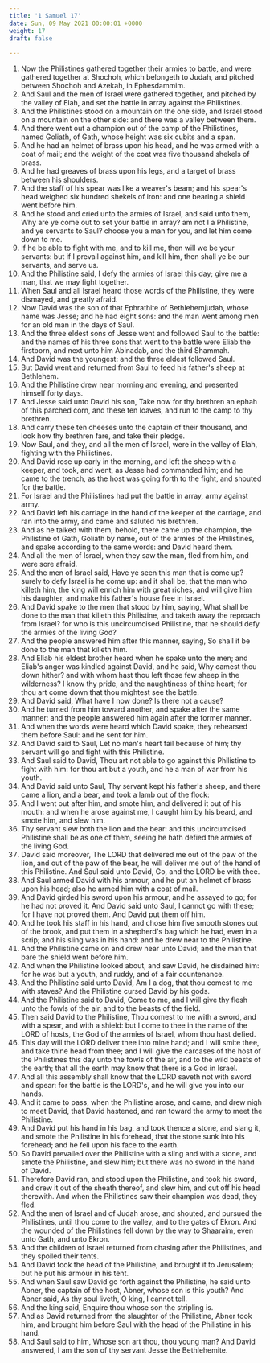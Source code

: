 ```yaml
---
title: '1 Samuel 17'
date: Sun, 09 May 2021 00:00:01 +0000
weight: 17
draft: false
  
---
```


1. Now the Philistines gathered together their armies to battle, and were gathered together at Shochoh, which belongeth to Judah, and pitched between Shochoh and Azekah, in Ephesdammim.
2. And Saul and the men of Israel were gathered together, and pitched by the valley of Elah, and set the battle in array against the Philistines.
3. And the Philistines stood on a mountain on the one side, and Israel stood on a mountain on the other side: and there was a valley between them.
4. And there went out a champion out of the camp of the Philistines, named Goliath, of Gath, whose height was six cubits and a span.
5. And he had an helmet of brass upon his head, and he was armed with a coat of mail; and the weight of the coat was five thousand shekels of brass.
6. And he had greaves of brass upon his legs, and a target of brass between his shoulders.
7. And the staff of his spear was like a weaver's beam; and his spear's head weighed six hundred shekels of iron: and one bearing a shield went before him.
8. And he stood and cried unto the armies of Israel, and said unto them, Why are ye come out to set your battle in array? am not I a Philistine, and ye servants to Saul? choose you a man for you, and let him come down to me.
9. If he be able to fight with me, and to kill me, then will we be your servants: but if I prevail against him, and kill him, then shall ye be our servants, and serve us.
10. And the Philistine said, I defy the armies of Israel this day; give me a man, that we may fight together.
11. When Saul and all Israel heard those words of the Philistine, they were dismayed, and greatly afraid.
12. Now David was the son of that Ephrathite of Bethlehemjudah, whose name was Jesse; and he had eight sons: and the man went among men for an old man in the days of Saul.
13. And the three eldest sons of Jesse went and followed Saul to the battle: and the names of his three sons that went to the battle were Eliab the firstborn, and next unto him Abinadab, and the third Shammah.
14. And David was the youngest: and the three eldest followed Saul.
15. But David went and returned from Saul to feed his father's sheep at Bethlehem.
16. And the Philistine drew near morning and evening, and presented himself forty days.
17. And Jesse said unto David his son, Take now for thy brethren an ephah of this parched corn, and these ten loaves, and run to the camp to thy brethren.
18. And carry these ten cheeses unto the captain of their thousand, and look how thy brethren fare, and take their pledge.
19. Now Saul, and they, and all the men of Israel, were in the valley of Elah, fighting with the Philistines.
20. And David rose up early in the morning, and left the sheep with a keeper, and took, and went, as Jesse had commanded him; and he came to the trench, as the host was going forth to the fight, and shouted for the battle.
21. For Israel and the Philistines had put the battle in array, army against army.
22. And David left his carriage in the hand of the keeper of the carriage, and ran into the army, and came and saluted his brethren.
23. And as he talked with them, behold, there came up the champion, the Philistine of Gath, Goliath by name, out of the armies of the Philistines, and spake according to the same words: and David heard them.
24. And all the men of Israel, when they saw the man, fled from him, and were sore afraid.
25. And the men of Israel said, Have ye seen this man that is come up? surely to defy Israel is he come up: and it shall be, that the man who killeth him, the king will enrich him with great riches, and will give him his daughter, and make his father's house free in Israel.
26. And David spake to the men that stood by him, saying, What shall be done to the man that killeth this Philistine, and taketh away the reproach from Israel? for who is this uncircumcised Philistine, that he should defy the armies of the living God?
27. And the people answered him after this manner, saying, So shall it be done to the man that killeth him.
28. And Eliab his eldest brother heard when he spake unto the men; and Eliab's anger was kindled against David, and he said, Why camest thou down hither? and with whom hast thou left those few sheep in the wilderness? I know thy pride, and the naughtiness of thine heart; for thou art come down that thou mightest see the battle.
29. And David said, What have I now done? Is there not a cause?
30. And he turned from him toward another, and spake after the same manner: and the people answered him again after the former manner.
31. And when the words were heard which David spake, they rehearsed them before Saul: and he sent for him.
32. And David said to Saul, Let no man's heart fail because of him; thy servant will go and fight with this Philistine.
33. And Saul said to David, Thou art not able to go against this Philistine to fight with him: for thou art but a youth, and he a man of war from his youth.
34. And David said unto Saul, Thy servant kept his father's sheep, and there came a lion, and a bear, and took a lamb out of the flock:
35. And I went out after him, and smote him, and delivered it out of his mouth: and when he arose against me, I caught him by his beard, and smote him, and slew him.
36. Thy servant slew both the lion and the bear: and this uncircumcised Philistine shall be as one of them, seeing he hath defied the armies of the living God.
37. David said moreover, The LORD that delivered me out of the paw of the lion, and out of the paw of the bear, he will deliver me out of the hand of this Philistine. And Saul said unto David, Go, and the LORD be with thee.
38. And Saul armed David with his armour, and he put an helmet of brass upon his head; also he armed him with a coat of mail.
39. And David girded his sword upon his armour, and he assayed to go; for he had not proved it. And David said unto Saul, I cannot go with these; for I have not proved them. And David put them off him.
40. And he took his staff in his hand, and chose him five smooth stones out of the brook, and put them in a shepherd's bag which he had, even in a scrip; and his sling was in his hand: and he drew near to the Philistine.
41. And the Philistine came on and drew near unto David; and the man that bare the shield went before him.
42. And when the Philistine looked about, and saw David, he disdained him: for he was but a youth, and ruddy, and of a fair countenance.
43. And the Philistine said unto David, Am I a dog, that thou comest to me with staves? And the Philistine cursed David by his gods.
44. And the Philistine said to David, Come to me, and I will give thy flesh unto the fowls of the air, and to the beasts of the field.
45. Then said David to the Philistine, Thou comest to me with a sword, and with a spear, and with a shield: but I come to thee in the name of the LORD of hosts, the God of the armies of Israel, whom thou hast defied.
46. This day will the LORD deliver thee into mine hand; and I will smite thee, and take thine head from thee; and I will give the carcases of the host of the Philistines this day unto the fowls of the air, and to the wild beasts of the earth; that all the earth may know that there is a God in Israel.
47. And all this assembly shall know that the LORD saveth not with sword and spear: for the battle is the LORD's, and he will give you into our hands.
48. And it came to pass, when the Philistine arose, and came, and drew nigh to meet David, that David hastened, and ran toward the army to meet the Philistine.
49. And David put his hand in his bag, and took thence a stone, and slang it, and smote the Philistine in his forehead, that the stone sunk into his forehead; and he fell upon his face to the earth.
50. So David prevailed over the Philistine with a sling and with a stone, and smote the Philistine, and slew him; but there was no sword in the hand of David.
51. Therefore David ran, and stood upon the Philistine, and took his sword, and drew it out of the sheath thereof, and slew him, and cut off his head therewith. And when the Philistines saw their champion was dead, they fled.
52. And the men of Israel and of Judah arose, and shouted, and pursued the Philistines, until thou come to the valley, and to the gates of Ekron. And the wounded of the Philistines fell down by the way to Shaaraim, even unto Gath, and unto Ekron.
53. And the children of Israel returned from chasing after the Philistines, and they spoiled their tents.
54. And David took the head of the Philistine, and brought it to Jerusalem; but he put his armour in his tent.
55. And when Saul saw David go forth against the Philistine, he said unto Abner, the captain of the host, Abner, whose son is this youth? And Abner said, As thy soul liveth, O king, I cannot tell.
56. And the king said, Enquire thou whose son the stripling is.
57. And as David returned from the slaughter of the Philistine, Abner took him, and brought him before Saul with the head of the Philistine in his hand.
58. And Saul said to him, Whose son art thou, thou young man? And David answered, I am the son of thy servant Jesse the Bethlehemite.

